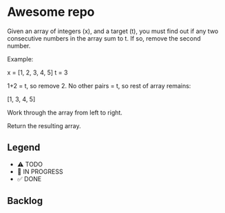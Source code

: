 # Awesome repo

Given an array of integers (x), and a target (t), you must find out if any two consecutive numbers in the array sum to t. If so, remove the second number.

Example:

x = [1, 2, 3, 4, 5]
t = 3

1+2 = t, so remove 2. No other pairs = t, so rest of array remains:

[1, 3, 4, 5]

Work through the array from left to right.

Return the resulting array.



## Legend
- ⚠ TODO
- 🚧 IN PROGRESS
- ✅ DONE

## Backlog
